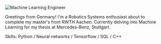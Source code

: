 ![Machine Learning Engineer](https://pbs.twimg.com/profile_banners/1689016478417170432/1691832319/1080x360)

Greetings from Germany! I'm a Robotics Systems enthusiast about to complete my master's from RWTH Aachen. Currently delving into Machine Learning for my thesis at Mercedes-Benz, Stuttgart.

Skills: Python / Neural networks / Tensorflow / SQL / C++
